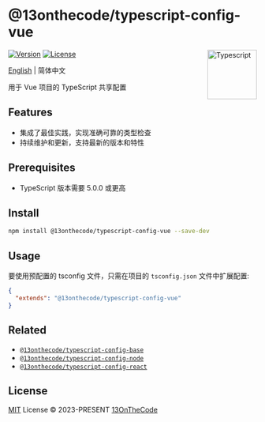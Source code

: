 # @13onthecode/typescript-config-vue

<img src="https://github-production-user-asset-6210df.s3.amazonaws.com/137921275/258572450-d0a2270e-45ad-4ed4-aed0-b5c0a2eea988.svg" width="100" height="100" align="right" alt="Typescript" />

[![Version](https://img.shields.io/npm/v/@13onthecode/typescript-config-vue?color=1976d2&label=)](https://www.npmjs.com/package/@13onthecode/typescript-config-vue)
[![License](https://img.shields.io/npm/l/@13onthecode/typescript-config-vue?color=1976d2&label=)](LICENSE.md)

[English](README.md) | 简体中文

用于 Vue 项目的 TypeScript 共享配置

## Features

- 集成了最佳实践，实现准确可靠的类型检查
- 持续维护和更新，支持最新的版本和特性

## Prerequisites

- TypeScript 版本需要 5.0.0 或更高

## Install

```bash
npm install @13onthecode/typescript-config-vue --save-dev
```

## Usage

要使用预配置的 tsconfig 文件，只需在项目的 `tsconfig.json` 文件中扩展配置:

```json
{
  "extends": "@13onthecode/typescript-config-vue"
}
```

## Related

- [`@13onthecode/typescript-config-base`](https://github.com/13OnTheCode/typescript-config/tree/main/packages/base)
- [`@13onthecode/typescript-config-node`](https://github.com/13OnTheCode/typescript-config/tree/main/packages/node)
- [`@13onthecode/typescript-config-react`](https://github.com/13OnTheCode/typescript-config/tree/main/packages/react)

## License

[MIT](LICENSE.md) License &copy; 2023-PRESENT [13OnTheCode](https://github.com/13OnTheCode)
